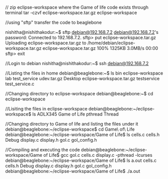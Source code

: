 // zip eclipse-workspace where the Game of life code exists through terminal
tar -czvf eclipse-workspace.tar.gz eclipse-workspace

//using "sftp" transfer the code to beaglebone

nishitha@nishithakodur:~$ sftp debian@192.168.7.2
debian@192.168.7.2's password: 
Connected to 192.168.7.2.
sftp> put eclipse-workspace.tar.gz
Uploading eclipse-workspace.tar.gz to /home/debian/eclipse-workspace.tar.gz
eclipse-workspace.tar.gz                      100% 1325KB   3.0MB/s   00:00    
sftp> exit

//Login to debian 
nishitha@nishithakodur:~$ ssh debian@192.168.7.2

//Listing the files in home
debian@beaglebone:~$ ls
bin	 eclipse-workspace	   lab		test_service	udev.tar.gz
Desktop  eclipse-workspace.tar.gz  testservice	test_service.c

//Changing directory to eclipse-workspace
debian@beaglebone:~$ cd eclipse-workspace

//Lisiting the files in eclipse-workspace
debian@beaglebone:~/eclipse-workspace$ ls
ADLX345  Game of Life  pthread	Thread

//Changing directory to Game of life and listing the files under it
debian@beaglebone:~/eclipse-workspace$ cd Game\ of\ Life
debian@beaglebone:~/eclipse-workspace/Game of Life$ ls
cells.c  cells.h  Debug  display.c  display.h  gol.c  gol_config.h

//Compiling and executing the code
debian@beaglebone:~/eclipse-workspace/Game of Life$ gcc gol.c cells.c display.c -pthread -lcurses
debian@beaglebone:~/eclipse-workspace/Game of Life$ ls
a.out  cells.c	cells.h  Debug	display.c  display.h  gol.c  gol_config.h
debian@beaglebone:~/eclipse-workspace/Game of Life$ ./a.out 




